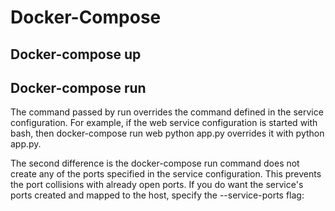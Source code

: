 # Docker-Compose
## Docker-compose up

## Docker-compose run
The command passed by run overrides the command defined in the service configuration.
For example, if the web service configuration is started with bash, then docker-compose run web python app.py overrides it with python app.py.

The second difference is the docker-compose run command does not create any of the ports specified in the service configuration.
This prevents the port collisions with already open ports. If you do want the service's ports created and mapped to the host, specify the --service-ports flag: